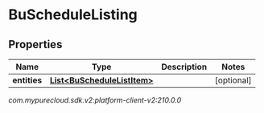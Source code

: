 # BuScheduleListing


## Properties

| Name | Type | Description | Notes |
| ------------ | ------------- | ------------- | ------------- |
| **entities** | [**List&lt;BuScheduleListItem&gt;**](BuScheduleListItem) |  |  [optional] |




_com.mypurecloud.sdk.v2:platform-client-v2:210.0.0_
